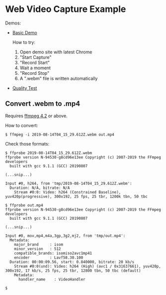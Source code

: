 # Web Video Capture Example

Demos:

* [Basic Demo](https://koron.github.io/web-video-capture/index.html)

    How to try:

    1. Open demo site with latest Chrome
    2. "Start Capture"
    3. "Record Start"
    4. Wait a moment
    5. "Record Stop"
    6. A ".webm" file is written automatically

* [Quality Test](https://koron.github.io/web-video-capture/quality/index.html)


## Convert .webm to .mp4

Requires [ffmpeg 4.2](https://ffmpeg.org) or above.

How to convert:

```console
$ ffmpeg -i 2019-08-14T04_15_29.612Z.webm out.mp4
```

Check those formats:

```
$ ffprobe 2019-08-14T04_15_29.612Z.webm
ffprobe version N-94530-g8cd96e13ee Copyright (c) 2007-2019 the FFmpeg developers
  built with gcc 9.1.1 (GCC) 20190807

(...snip...)

Input #0, h264, from 'tmp/2019-08-14T04_15_29.612Z.webm':
  Duration: N/A, bitrate: N/A
    Stream #0:0: Video: h264 (Constrained Baseline), yuv420p(progressive), 300x192, 25 fps, 25 tbr, 1200k tbn, 50 tbc

$ ffprobe out.mp4
ffprobe version N-94530-g8cd96e13ee Copyright (c) 2007-2019 the FFmpeg developers
  built with gcc 9.1.1 (GCC) 20190807

(...snip...)

Input #0, mov,mp4,m4a,3gp,3g2,mj2, from 'tmp/out.mp4':
  Metadata:
    major_brand     : isom
    minor_version   : 512
    compatible_brands: isomiso2avc1mp41
    encoder         : Lavf58.30.100
  Duration: 00:00:09.56, start: 0.840000, bitrate: 20 kb/s
    Stream #0:0(und): Video: h264 (High) (avc1 / 0x31637661), yuv420p, 300x192, 17 kb/s, 25 fps, 25 tbr, 12800 tbn, 50 tbc (default)
    Metadata:
      handler_name    : VideoHandler

$
```
